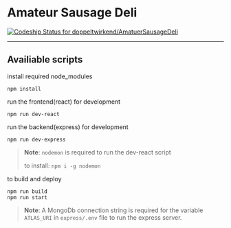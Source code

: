 # Amateur Sausage Deli

[![Codeship Status for doppeltwirkend/AmatuerSausageDeli](https://app.codeship.com/projects/be207d10-bda5-0138-63db-360f77155614/status?branch=master)](https://app.codeship.com/projects/405472)

---

## Availiable scripts

install required node_modules

```
npm install
```

run the frontend(react) for development

```
npm run dev-react
```

run the backend(express) for development

```
npm run dev-express
```

> **Note**: `nodemon` is required to run the dev-react script
>
> to install: `npm i -g nodemon`

to build and deploy
```
npm run build
npm run start
```

> **Note**: A MongoDb connection string is required  for the variable `ATLAS_URI` in `express/.env` file to run the express server.

